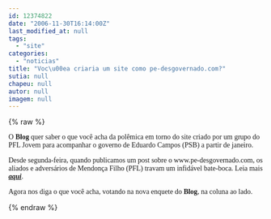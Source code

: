 ```yaml
---
id: 12374822
date: "2006-11-30T16:14:00Z"
last_modified_at: null
tags:
  - "site"
categories:
  - "noticias"
title: "Voc\u00ea criaria um site como pe-desgovernado.com?"
sutia: null
chapeu: null
autor: null
imagem: null
---
```

{% raw %}
<p><P><FONT face=Verdana>O <STRONG>Blog</STRONG> quer saber o que você acha da polêmica em torno do site criado por um grupo do PFL Jovem para acompanhar o governo de Eduardo Campos (PSB) a partir de janeiro.</FONT></P></p>
<p><P><FONT face=Verdana>Desde segunda-feira, quando publicamos um post sobre o www.pe-desgovernado.com, os aliados e adversários de Mendonça Filho (PFL) travam um infidável bate-boca. Leia mais <STRONG><EM><A href=\"https://jc3.uol.com.br/blogs/jc/2006/11/27/index.php#3672\" target=_blank>aqui</A></EM></STRONG>.</FONT></P></p>
<p><P><FONT face=Verdana>Agora nos diga o que você acha, votando na nova enquete do<STRONG> Blog</STRONG>, na coluna ao lado.</FONT></P> </p>
{% endraw %}